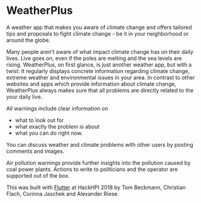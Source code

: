 # WeatherPlus

A weather app that makes you aware of climate change and offers tailored tips and proposals to fight climate change - be it in your neighborhood or around the globe.

Many people aren't aware of what impact climate change has on their daily lives. Live goes on, even if the poles are melting and the sea levels are rising. WeatherPlus, on first glance, is just another weather app, but with a twist: It regularly displays concrete information regarding climate change, extreme weather and environmental issues in your area. In contrast to other websites and apps which provide information about climate change, WeatherPlus always makes sure that all problems are directly related to the your daily live.

All warnings include clear information on
- what to look out for
- what exactly the problem is about
- what you can do right now.

You can discuss weather and climate problems with other users by posting comments and images.

Air pollution warnings provide further insights into the pollution caused by coal power plants.
Actions to write to politicians and the operator are supported out of the box.

This was built with [Flutter](https://flutter.io/) at HackHPI 2018 by Tom Beckmann, Christian Flach, Corinna Jaschek and Alexander Riese.
